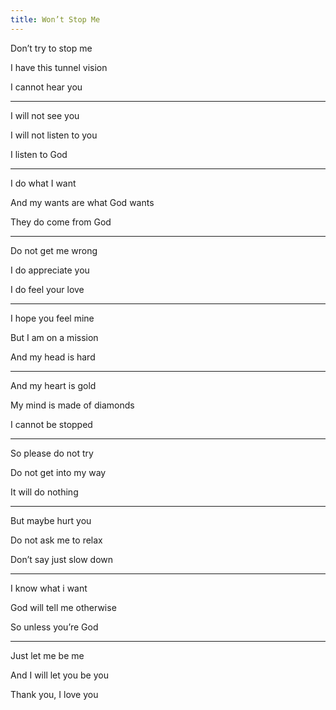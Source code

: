 ```yaml
---
title: Won’t Stop Me
---
```


Don’t try to stop me

I have this tunnel vision 

I cannot hear you 

---

I will not see you 

I will not listen to you 

I listen to God 

---

I do what I want 

And my wants are what God wants 

They do come from God

---

Do not get me wrong 

I do appreciate you 

I do feel your love 

---

I hope you feel mine 

But I am on a mission 

And my head is hard 

---

And my heart is gold 

My mind is made of diamonds 

I cannot be stopped

---

So please do not try 

Do not get into my way 

It will do nothing 

---

But maybe hurt you 

Do not ask me to relax 

Don’t say just slow down 

---

I know what i want 

God will tell me otherwise 

So unless you’re God 

---

Just let me be me 

And I will let you be you 

Thank you, I love you 

